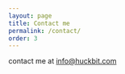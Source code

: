 ```yaml
---
layout: page
title: Contact me
permalink: /contact/
order: 3
---
```


contact me at [info@huckbit.com](mailto:@info@huckbit.com)
